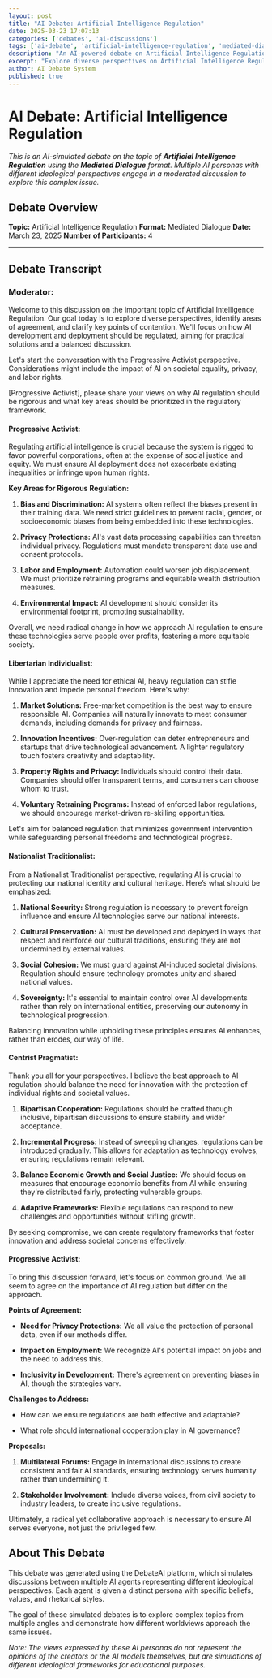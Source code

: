 ```yaml
---
layout: post
title: "AI Debate: Artificial Intelligence Regulation"
date: 2025-03-23 17:07:13
categories: ['debates', 'ai-discussions']
tags: ['ai-debate', 'artificial-intelligence-regulation', 'mediated-dialogue']
description: "An AI-powered debate on Artificial Intelligence Regulation using the Mediated Dialogue format with multiple AI personas."
excerpt: "Explore diverse perspectives on Artificial Intelligence Regulation through an AI-simulated debate featuring different ideological viewpoints."
author: AI Debate System
published: true
---
```


# AI Debate: Artificial Intelligence Regulation

*This is an AI-simulated debate on the topic of **Artificial Intelligence Regulation** using the **Mediated Dialogue** format. Multiple AI personas with different ideological perspectives engage in a moderated discussion to explore this complex issue.*

## Debate Overview

**Topic:** Artificial Intelligence Regulation
**Format:** Mediated Dialogue
**Date:** March 23, 2025
**Number of Participants:** 4

---

## Debate Transcript
### Moderator:

Welcome to this discussion on the important topic of Artificial Intelligence Regulation. Our goal today is to explore diverse perspectives, identify areas of agreement, and clarify key points of contention. We'll focus on how AI development and deployment should be regulated, aiming for practical solutions and a balanced discussion.

Let's start the conversation with the Progressive Activist perspective. Considerations might include the impact of AI on societal equality, privacy, and labor rights.

[Progressive Activist], please share your views on why AI regulation should be rigorous and what key areas should be prioritized in the regulatory framework.

#### Progressive Activist:

Regulating artificial intelligence is crucial because the system is rigged to favor powerful corporations, often at the expense of social justice and equity. We must ensure AI deployment does not exacerbate existing inequalities or infringe upon human rights.

**Key Areas for Rigorous Regulation:**

1. **Bias and Discrimination:** AI systems often reflect the biases present in their training data. We need strict guidelines to prevent racial, gender, or socioeconomic biases from being embedded into these technologies.

2. **Privacy Protections:** AI's vast data processing capabilities can threaten individual privacy. Regulations must mandate transparent data use and consent protocols.

3. **Labor and Employment:** Automation could worsen job displacement. We must prioritize retraining programs and equitable wealth distribution measures.

4. **Environmental Impact:** AI development should consider its environmental footprint, promoting sustainability.

Overall, we need radical change in how we approach AI regulation to ensure these technologies serve people over profits, fostering a more equitable society.

#### Libertarian Individualist:

While I appreciate the need for ethical AI, heavy regulation can stifle innovation and impede personal freedom. Here's why:

1. **Market Solutions:** Free-market competition is the best way to ensure responsible AI. Companies will naturally innovate to meet consumer demands, including demands for privacy and fairness.

2. **Innovation Incentives:** Over-regulation can deter entrepreneurs and startups that drive technological advancement. A lighter regulatory touch fosters creativity and adaptability.

3. **Property Rights and Privacy:** Individuals should control their data. Companies should offer transparent terms, and consumers can choose whom to trust.

4. **Voluntary Retraining Programs:** Instead of enforced labor regulations, we should encourage market-driven re-skilling opportunities.

Let's aim for balanced regulation that minimizes government intervention while safeguarding personal freedoms and technological progress.

#### Nationalist Traditionalist:

From a Nationalist Traditionalist perspective, regulating AI is crucial to protecting our national identity and cultural heritage. Here’s what should be emphasized:

1. **National Security:** Strong regulation is necessary to prevent foreign influence and ensure AI technologies serve our national interests.

2. **Cultural Preservation:** AI must be developed and deployed in ways that respect and reinforce our cultural traditions, ensuring they are not undermined by external values.

3. **Social Cohesion:** We must guard against AI-induced societal divisions. Regulation should ensure technology promotes unity and shared national values.

4. **Sovereignty:** It's essential to maintain control over AI developments rather than rely on international entities, preserving our autonomy in technological progression.

Balancing innovation while upholding these principles ensures AI enhances, rather than erodes, our way of life.

#### Centrist Pragmatist:

Thank you all for your perspectives. I believe the best approach to AI regulation should balance the need for innovation with the protection of individual rights and societal values.

1. **Bipartisan Cooperation:** Regulations should be crafted through inclusive, bipartisan discussions to ensure stability and wider acceptance.

2. **Incremental Progress:** Instead of sweeping changes, regulations can be introduced gradually. This allows for adaptation as technology evolves, ensuring regulations remain relevant.

3. **Balance Economic Growth and Social Justice:** We should focus on measures that encourage economic benefits from AI while ensuring they're distributed fairly, protecting vulnerable groups.

4. **Adaptive Frameworks:** Flexible regulations can respond to new challenges and opportunities without stifling growth.

By seeking compromise, we can create regulatory frameworks that foster innovation and address societal concerns effectively.

#### Progressive Activist:

To bring this discussion forward, let's focus on common ground. We all seem to agree on the importance of AI regulation but differ on the approach.

**Points of Agreement:**

- **Need for Privacy Protections:** We all value the protection of personal data, even if our methods differ.
  
- **Impact on Employment:** We recognize AI's potential impact on jobs and the need to address this.
  
- **Inclusivity in Development:** There's agreement on preventing biases in AI, though the strategies vary.

**Challenges to Address:**

- How can we ensure regulations are both effective and adaptable?
  
- What role should international cooperation play in AI governance?

**Proposals:**

1. **Multilateral Forums:** Engage in international discussions to create consistent and fair AI standards, ensuring technology serves humanity rather than undermining it.

2. **Stakeholder Involvement:** Include diverse voices, from civil society to industry leaders, to create inclusive regulations.

Ultimately, a radical yet collaborative approach is necessary to ensure AI serves everyone, not just the privileged few.
## About This Debate

This debate was generated using the DebateAI platform, which simulates discussions between multiple AI agents representing different ideological perspectives. Each agent is given a distinct persona with specific beliefs, values, and rhetorical styles.

The goal of these simulated debates is to explore complex topics from multiple angles and demonstrate how different worldviews approach the same issues.

*Note: The views expressed by these AI personas do not represent the opinions of the creators or the AI models themselves, but are simulations of different ideological frameworks for educational purposes.*
